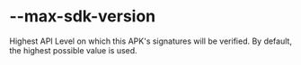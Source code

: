 # --max-sdk-version
Highest API Level on which this APK's signatures will be
verified. By default, the highest possible value is used.